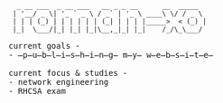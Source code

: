 ```
  _ __ ___  _ __ ___   __ _ _ __      __  _____
 | '__/ _ \| '_ ` _ \ / _` | '_ \ ____\ \/ / _ \   
 | | | (_) | | | | | | (_| | | | |_____>  < (_) |
 |_|  \___/|_| |_| |_|\__,_|_| |_|    /_/\_\___/     
 ```
 <samp>
current goals -
<br>
- ̶p̶u̶b̶l̶i̶s̶h̶i̶n̶g̶ m̶y̶ w̶e̶b̶s̶i̶t̶e̶
<br>
<br>
current focus & studies -
<br>
- network engineering
<br>
- RHCSA exam
<br>
</samp>

